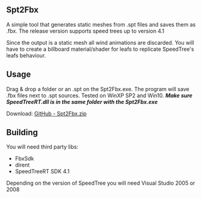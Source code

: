 ## Spt2Fbx

A simple tool that generates static meshes from .spt files and saves them as .fbx.
The release version supports speed trees up to version 4.1

Since the output is a static mesh all wind animations are discarded. 
You will have to create a billboard material/shader for leafs to replicate SpeedTree's leafs behaviour.

## Usage

Drag & drop a folder or an .spt on the Spt2Fbx.exe.
The program will save .fbx files next to .spt sources.
Tested on WinXP SP2 and Win10.
***Make sure SpeedTreeRT.dll is in the same folder with the Spt2Fbx.exe***

Download: [GitHub - Spt2Fbx.zip](https://github.com/VenoMKO/Spt2Fbx/releases/download/v1.0/Spt2Fbx.zip)

## Building

You will need third party libs:
  - FbxSdk
  - dirent
  - SpeedTreeRT SDK 4.1

Depending on the version of SpeedTree you will need Visual Studio 2005 or 2008
